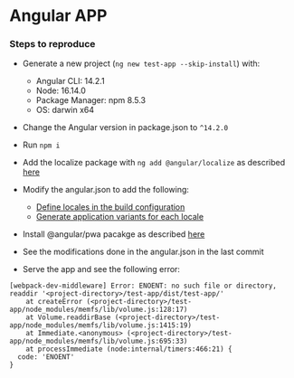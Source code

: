 # Angular APP

### Steps to reproduce

* Generate a new project (`ng new test-app --skip-install`) with:
    * Angular CLI: 14.2.1
    * Node: 16.14.0
    * Package Manager: npm 8.5.3
    * OS: darwin x64

* Change the Angular version in package.json to `^14.2.0`

* Run `npm i`

* Add the localize package with `ng add @angular/localize` as described [here](https://angular.io/guide/i18n-common-add-package)

* Modify the angular.json to add the following:

   * [Define locales in the build configuration](https://angular.io/guide/i18n-common-merge#define-locales-in-the-build-configuration)
   * [Generate application variants for each locale](https://angular.io/guide/i18n-common-merge#generate-application-variants-for-each-locale)

* Install @angular/pwa pacakge as described [here](https://angular.io/guide/service-worker-getting-started#adding-a-service-worker-to-your-project)

* See the modifications done in the angular.json in the last commit

* Serve the app and see the following error:

```
[webpack-dev-middleware] Error: ENOENT: no such file or directory, readdir '<project-directory>/test-app/dist/test-app/'
    at createError (<project-directory>/test-app/node_modules/memfs/lib/volume.js:128:17)
    at Volume.readdirBase (<project-directory>/test-app/node_modules/memfs/lib/volume.js:1415:19)
    at Immediate.<anonymous> (<project-directory>/test-app/node_modules/memfs/lib/volume.js:695:33)
    at processImmediate (node:internal/timers:466:21) {
  code: 'ENOENT'
}
```
